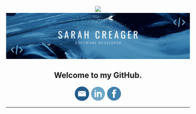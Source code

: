 <div align="center"><img src="https://media.giphy.com/media/eX6payp4mjhXwPocoX/giphy.gif" width="120px">
</div>

<div align="center">
<img width="700px" src="./img/GitHubBanner.png">
</div>

<h2 align="center"> Welcome to my GitHub.</h2>


<div align="center">
<a href="mailto:sarah.f.creager@gmail.com"><img height="40" src="./img/emailIcon_.png"></a>
<a href="https://www.linkedin.com/in/sarah-creager/"><img height="40" src="./img/linkedInIcon.png"></a>
<a href="https://www.facebook.com/sarah.creager.2018/"><img height="40" src="./img/facebookIcon_.png"></a>
</div>

---------------------

